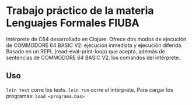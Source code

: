 # Trabajo práctico de la materia Lenguajes Formales FIUBA

Intérprete de C64 desarrollado en Clojure. Ofrece dos modos de ejecución de COMMODORE 64 BASIC V2: 
ejecución inmediata y ejecución diferida. Basado en un REPL (read-eval-print-loop) que 
acepta,  además  de  sentencias  de  COMMODORE  64  BASIC  V2,  los  comandos  del  intérprete.  


## Uso
`lein test` corre los tests.
`lein run` corre el intérprete. Para cargar los programas: `load <programa.bas>`
